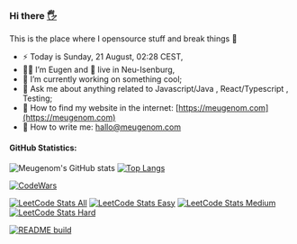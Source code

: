 ### Hi there <a href="https://meugenom.com">🖐</a>

This is the place where I opensource stuff and break things :rofl:

- ⚡  Today is Sunday, 21 August, 02:28 CEST,
- 👨‍💼 I’m Eugen and 🏡 live in Neu-Isenburg,
- 🔭 I’m currently working on something cool;
- 💬 Ask me about anything related to Javascript/Java , React/Typescript , Testing;
- 📀 How to find my website in the internet: [https://meugenom.com](https://meugenom.com)
- 💾 How to write me: hallo@meugenom.com

#### GitHub Statistics:
![Meugenom's GitHub stats](https://github-readme-stats.vercel.app/api?username=meugenom&show_icons=true) [![Top Langs](https://github-readme-stats.vercel.app/api/top-langs/?username=meugenom&layout=compact&hide=CSS,HTML)](https://github.com/meugenom) 

[![CodeWars](https://www.codewars.com/users/meugenom/badges/small?theme=light)](https://www.codewars.com/users/meugenom)

[![LeetCode Stats All](https://img.shields.io/badge/LEETCODE%20SOLVED%20PROBLEMS%20%3A-105-orange)](https://leetcode.com/meugenom/)
[![LeetCode Stats Easy](https://img.shields.io/badge/EASY%20%3A-55-brightgreen)](https://leetcode.com/meugenom/)
[![LeetCode Stats Medium](https://img.shields.io/badge/MEDIUM%20%3A-48-yellow)](https://leetcode.com/meugenom/)
[![LeetCode Stats Hard](https://img.shields.io/badge/HARD%20%3A-2-red)](https://leetcode.com/meugenom/)


[![README build](https://github.com/meugenom/meugenom/actions/workflows/main.yaml/badge.svg)](https://github.com/meugenom/meugenom/actions/workflows/main.yaml)
